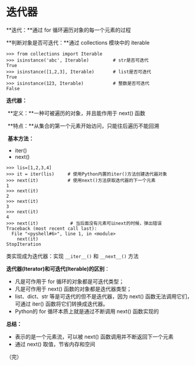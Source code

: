 # 迭代器

**迭代：**通过 for 循环遍历对象的每一个元素的过程

**判断对象是否可迭代：**通过 collections 模块中的 iterable 

```
>>> from collections import Iterable
>>> isinstance('abc', Iterable)         # str是否可迭代
True
>>> isinstance([1,2,3], Iterable)       # list是否可迭代
True
>>> isinstance(123, Iterable)           # 整数是否可迭代
False
```

**迭代器：**

​	**定义：**一种可被遍历的对象，并且能作用于 next() 函数

​	**特点：**从集合的第一个元素开始访问，只能往后遍历不能回溯

​	**基本方法：**

+ iter()
+ next()

```
>>> lis=[1,2,3,4]
>>> it = iter(lis)     # 使用Python内置的iter()方法创建迭代器对象
>>> next(it)           # 使用next()方法获取迭代器的下一个元素
1
>>> next(it)
2
>>> next(it)
3
>>> next(it)
4
>>> next(it)            # 当后面没有元素可以next的时候，弹出错误
Traceback (most recent call last):
  File "<pyshell#6>", line 1, in <module>
    next(it)
StopIteration
```

类实现成为迭代器：实现 `__iter__()` 和 `__next__()` 方法 

**迭代器(Iterator)和可迭代(Iterable)的区别**：

- 凡是可作用于 for 循环的对象都是可迭代类型；
- 凡是可作用于 next() 函数的对象都是迭代器类型；
- list、dict、str 等是可迭代的但不是迭代器，因为 next() 函数无法调用它们，可通过 iter() 函数将它们转换成迭代器。
- Python的 for 循环本质上就是通过不断调用 next() 函数实现的

**总结：**

+  表示的是一个元素流，可以被 next() 函数调用并不断返回下一个元素 
+ 通过 next() 取值，节省内存和空间 

（完）